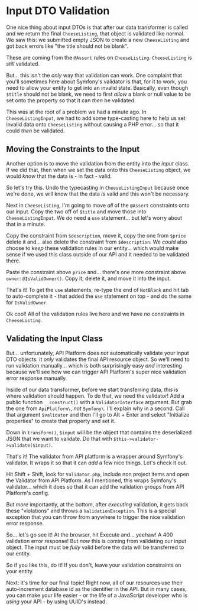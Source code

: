 # Input DTO Validation

One nice thing about input DTOs is that after our data transformer is called and
we return the final `CheeseListing`, that object is validated like normal. We saw
this: we submitted empty JSON to create a new `CheeseListing` and got back errors
like "the title should not be blank".

These are coming from the `@Assert` rules on `CheeseListing`. `CheeseListing` is
*still* validated.

But... this isn't the *only* way that validation can work. One complaint that you'll
sometimes here about Symfony's validator is that, for it to work, you need to allow
your entity to get into an invalid state. Basically, even though `$title` should
not be blank, we need to first *allow* a blank or null value to be set onto the
property so that it can *then* be validated.

This was at the root of a problem we had a minute ago. In `CheeseListingInput`,
we had to add some type-casting here to help us set invalid data onto `CheeseListing`
without causing a PHP error... so that it could *then* be validated.

## Moving the Constraints to the Input

Another option is to move the validation from the entity into the *input* class.
If we did that, then when we set the data onto this `CheeseListing` object, we would
*know* that the data is - in fact - valid.

So let's try this. Undo the typecasting in `CheeseListingInput` because once
we're done, we will know that the data *is* valid and this won't be necessary.

Next in `CheeseListing`, I'm going to move *all* of the `@Assert` constraints onto
our input. Copy the two off of `$title` and move those into `CheeseListingInput`.
We *do* need a `use` statement... but let's worry about that in a minute.

Copy the constraint from `$description`, move it, copy the one from
`$price` delete it and... also delete the constraint from `$description`. We
*could* also choose to *keep* these validation rules in our entity... which would
make sense if we used this class outside of our API and it needed to be validated
there.

Paste the constraint above `price` and... there's one more constraint above
`owner`: `@IsValidOwner()`. Copy it, delete it, and move it into the input.

That's it! To get the `use` statements, re-type the end of `NotBlank` and hit tab
to auto-complete it - that added the `use` statement on top - and do the same
for `IsValidOwner`.

Ok cool! All of the validation rules live here and we have *no* constraints
in `CheeseListing`.

## Validating the Input Class

But... unfortunately, API Platform does *not* automatically validate your input
DTO objects: it *only* validates the final API resource object. So we'll need to
run validation manually... which is both surprisingly easy *and* interesting
because we'll see how we can trigger API Platform's super nice validation error
response manually.

Inside of our data transformer, before we start transferring data, *this* is where
validation should happen. To do that, we need the validator! Add a public function
`__construct()` with a `ValidatorInterface` argument. But grab the one
from `ApiPlatform\`, *not* `Symfony\`. I'll explain why in a second. Call that
argument `$validator` and then I'll go to Alt + Enter and select "Initialize
properties" to create that property and set it.

Down in `transform()`, `$input` will be the object that contains the deserialized
JSON that we want to validate. Do that with
`$this->validator->validate($input)`.

That's it! The validator from API platform is a wrapper around Symfony's validator.
It wraps it so that it can *add* a few nice things. Let's check it out.

Hit Shift + Shift, look for `Validator.php`, include non project items and open
the Validator from API Platform. As I mentioned, this wraps Symfony's validator...
which it does so that it can add the validation groups from API Platform's config.

But *more* importantly, at the bottom, after *executing* validation, it gets back
these "violations" and throws a `ValidationException`. This is a special exception
that you can throw from anywhere to trigger the nice validation error response.

So... let's go see it! At the browser, hit Execute and... yeehaw! A 400 validation
error response! But *now* this is coming from validating our input object. The
input must  be *fully* valid before the data will be transferred to our entity.

So if you like this, do it! If you don't, leave your validation constraints on
your entity.

Next: it's time for our final topic! Right now, all of our resources use their
auto-increment database id as the identifier in the API. But in many cases,
you can make your life easier - or the life of a JavaScript developer who is *using*
your API - by using UUID's instead.

